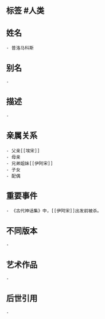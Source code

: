 ## 标签  #人类
## 姓名
	- 普洛马科斯
## 别名
	-
## 描述
	-
## 亲属关系
	- 父亲[[埃宋]]
	- 母亲
	- 兄弟姐妹[[伊阿宋]]
	- 子女
	- 配偶
## 重要事件
	- 《古代神话集》中，[[伊阿宋]]出发前被杀。
## 不同版本
	-
## 艺术作品
	-
## 后世引用
	-
